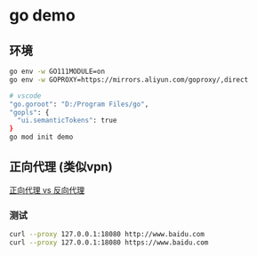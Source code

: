 # go demo

## 环境

```sh
go env -w GO111MODULE=on
go env -w GOPROXY=https://mirrors.aliyun.com/goproxy/,direct

# vscode
"go.goroot": "D:/Program Files/go",
"gopls": {
  "ui.semanticTokens": true
}
go mod init demo
```

## 正向代理 (类似vpn)

[正向代理 vs 反向代理](https://cloud.tencent.com/developer/article/1418457)

### 测试

```sh
curl --proxy 127.0.0.1:18080 http://www.baidu.com
curl --proxy 127.0.0.1:18080 https://www.baidu.com
```
